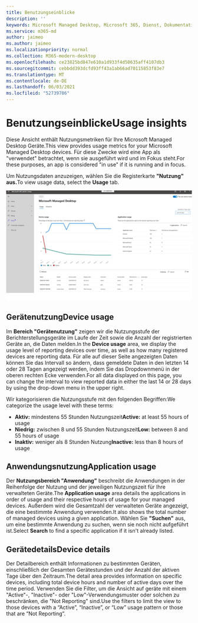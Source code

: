 ```yaml
---
title: Benutzungseinblicke
description: ''
keywords: Microsoft Managed Desktop, Microsoft 365, Dienst, Dokumentation
ms.service: m365-md
author: jaimeo
ms.author: jaimeo
ms.localizationpriority: normal
ms.collection: M365-modern-desktop
ms.openlocfilehash: ce23825bd847e610a1d933f4d50635aff4107db3
ms.sourcegitcommit: cebbdd393dcfd93ff43a1ab66ad70115853f83e7
ms.translationtype: MT
ms.contentlocale: de-DE
ms.lasthandoff: 06/03/2021
ms.locfileid: "52739786"
---
```

# <a name="usage-insights"></a><span data-ttu-id="b4f38-103">Benutzungseinblicke</span><span class="sxs-lookup"><span data-stu-id="b4f38-103">Usage insights</span></span>
<span data-ttu-id="b4f38-104">Diese Ansicht enthält Nutzungsmetriken für Ihre Microsoft Managed Desktop Geräte.</span><span class="sxs-lookup"><span data-stu-id="b4f38-104">This view provides usage metrics for your Microsoft Managed Desktop devices.</span></span> <span data-ttu-id="b4f38-105">Für diese Zwecke wird eine App als "verwendet" betrachtet, wenn sie ausgeführt wird und im Fokus steht.</span><span class="sxs-lookup"><span data-stu-id="b4f38-105">For these purposes, an app is considered "in use" if it is running and in focus.</span></span>

<span data-ttu-id="b4f38-106">Um Nutzungsdaten anzuzeigen, wählen Sie die Registerkarte **"Nutzung" aus.**</span><span class="sxs-lookup"><span data-stu-id="b4f38-106">To view usage data, select the **Usage** tab.</span></span>

![Verwendungsbereich.](../../media/insights_usage.png)

## <a name="device-usage"></a><span data-ttu-id="b4f38-111">Gerätenutzung</span><span class="sxs-lookup"><span data-stu-id="b4f38-111">Device usage</span></span>

<span data-ttu-id="b4f38-112">Im **Bereich "Gerätenutzung"** zeigen wir die Nutzungsstufe der Berichterstellungsgeräte im Laufe der Zeit sowie die Anzahl der registrierten Geräte an, die Daten melden.</span><span class="sxs-lookup"><span data-stu-id="b4f38-112">In the **Device usage** area, we display the usage level of reporting devices over time, as well as how many registered devices are reporting data.</span></span> <span data-ttu-id="b4f38-113">Für alle auf dieser Seite angezeigten Daten können Sie das Intervall so ändern, dass gemeldete Daten in den letzten 14 oder 28 Tagen angezeigt werden, indem Sie das Dropdownmenü in der oberen rechten Ecke verwenden.</span><span class="sxs-lookup"><span data-stu-id="b4f38-113">For all data displayed on this page, you can change the interval to view reported data in either the last 14 or 28 days by using the drop-down menu in the upper right.</span></span>

<span data-ttu-id="b4f38-114">Wir kategorisieren die Nutzungsstufe mit den folgenden Begriffen:</span><span class="sxs-lookup"><span data-stu-id="b4f38-114">We categorize the usage level with these terms:</span></span>

- <span data-ttu-id="b4f38-115">**Aktiv:** mindestens 55 Stunden Nutzungszeit</span><span class="sxs-lookup"><span data-stu-id="b4f38-115">**Active:** at least 55 hours of usage</span></span>
- <span data-ttu-id="b4f38-116">**Niedrig:** zwischen 8 und 55 Stunden Nutzungszeit</span><span class="sxs-lookup"><span data-stu-id="b4f38-116">**Low:** between 8 and 55 hours of usage</span></span>
- <span data-ttu-id="b4f38-117">**Inaktiv:** weniger als 8 Stunden Nutzung</span><span class="sxs-lookup"><span data-stu-id="b4f38-117">**Inactive:** less than 8 hours of usage</span></span>




## <a name="application-usage"></a><span data-ttu-id="b4f38-118">Anwendungsnutzung</span><span class="sxs-lookup"><span data-stu-id="b4f38-118">Application usage</span></span>

<span data-ttu-id="b4f38-119">Der **Nutzungsbereich "Anwendung"** beschreibt die Anwendungen in der Reihenfolge der Nutzung und der jeweiligen Nutzungszeit für Ihre verwalteten Geräte.</span><span class="sxs-lookup"><span data-stu-id="b4f38-119">The **Application usage** area details the applications in order of usage and their respective hours of usage for your managed devices.</span></span> <span data-ttu-id="b4f38-120">Außerdem wird die Gesamtzahl der verwalteten Geräte angezeigt, die eine bestimmte Anwendung verwenden.</span><span class="sxs-lookup"><span data-stu-id="b4f38-120">It also shows the total number of managed devices using a given application.</span></span> <span data-ttu-id="b4f38-121">Wählen Sie **"Suchen"** aus, um eine bestimmte Anwendung zu suchen, wenn sie noch nicht aufgeführt ist.</span><span class="sxs-lookup"><span data-stu-id="b4f38-121">Select **Search** to find a specific application if it isn't already listed.</span></span>


## <a name="device-details"></a><span data-ttu-id="b4f38-122">Gerätedetails</span><span class="sxs-lookup"><span data-stu-id="b4f38-122">Device details</span></span>
<span data-ttu-id="b4f38-123">Der Detailbereich enthält Informationen zu bestimmten Geräten, einschließlich der Gesamten Gerätestunden und der Anzahl der aktiven Tage über den Zeitraum.</span><span class="sxs-lookup"><span data-stu-id="b4f38-123">The detail area provides information on specific devices, including total device hours and number of active days over the time period.</span></span> <span data-ttu-id="b4f38-124">Verwenden Sie die Filter, um die Ansicht auf geräte mit einem "Active"-, "Inactive"- oder "Low"-Verwendungsmuster oder solchen zu beschränken, die "Not Reporting" sind.</span><span class="sxs-lookup"><span data-stu-id="b4f38-124">Use the filters to limit the view to those devices with a “Active”, “Inactive”, or “Low” usage pattern or those that are “Not Reporting”.</span></span> 
